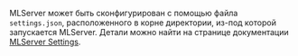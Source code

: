 MLServer может быть сконфигурирован с помощью файла `settings.json`, расположенного в корне директории, из-под которой запускается MLServer. Детали можно найти на странице документации [MLServer Settings](https://mlserver.readthedocs.io/en/latest/reference/settings.html).